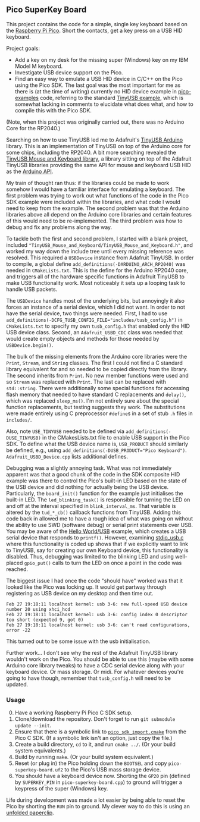 ## Pico SuperKey Board

This project contains the code for a simple, single key keyboard based on the [Raspberry Pi Pico](https://www.raspberrypi.org/products/raspberry-pi-pico/). Short the contacts, get a key press on a USB HID keyboard.

Project goals:
* Add a key on my desk for the missing super (Windows) key on my IBM Model M keyboard.
* Investigate USB device support on the Pico.
* Find an easy way to emulate a USB HID device in C/C++ on the Pico using the Pico SDK.
The last goal was the most important for me as there is (at the time of writing) currently no HID device example in [pico-examples](https://github.com/raspberrypi/pico-examples/tree/3617ade198cfdfca24c047f02a0d6948c1c8fdbf/usb/device/dev_hid_compositehttps://github.com/raspberrypi/pico-examples/commit/40b07ac921ef24d2862993f54a08dd463ebb0a32) code, referring to the standard [TinyUSB example](https://github.com/hathach/tinyusb/tree/d49938d0f5052bce70e55c652b657c0a6a7e84fe/examples/device/hid_composite), which is somewhat lacking in comments to elucidate what does what, and how to compile this with the Pico SDK.

(Note, when this project was originally carried out, there was no Arduino Core for the RP2040.)

Searching on how to use TinyUSB led me to Adafruit's [TinyUSB Arduino](https://github.com/adafruit/Adafruit_TinyUSB_Arduino/) library. This is an implementation of TinyUSB on top of the Arduino core for some chips, including the RP2040. A bit more searching revealed the [TinyUSB Mouse and Keyboard library](https://github.com/cyborg5/TinyUSB_Mouse_and_Keyboard/), a library sitting on top of the Adafruit TinyUSB libraries providing the same API for mouse and keyboard USB HID as the [Arduino API](https://www.arduino.cc/en/Reference/MouseKeyboard). 

My train of thought ran thus: if the libraries could be made to work somehow I would have a familiar interface for emulating a keyboard. The first problem was trying to work out what functions of the code in the Pico SDK example were included within the libraries, and what code I would need to keep from the example. The second problem was that the Arduino libraries above all depend on the Arduino core libraries and certain features of this would need to be re-implemented. The third problem was how to debug and fix any problems along the way.

To tackle both the first and second problem, I started with a blank project, included `"TinyUSB_Mouse_and_Keyboard/TinyUSB_Mouse_and_Keyboard.h"`, and worked my way down the include tree until every missing reference was resolved. This required a `USBDevice` instance from Adafruit TinyUSB. In order to compile, a global define `add_definitions(-DARDUINO_ARCH_RP2040)` was needed in `CMakeLists.txt`. This is the define for the Arduino RP2040 core, and triggers all of the hardware specific functions in Adafruit TinyUSB to make USB functionality work. Most noticeably it sets up a looping task to handle USB packets.

The `USBDevice` handles most of the underlying bits, but annoyingly it also forces an instance of a serial device, which I did not want. In order to not have the serial device, two things were needed. First, I had to use `add_definitions(-DCFG_TUSB_CONFIG_FILE="includes/tusb_config.h")` in `CMakeLists.txt` to specify my own `tusb_config.h` that enabled only the HID USB device class. Second, an `Adafruit_USBD_CDC` class was needed that would create empty objects and methods for those needed by `USBDevice.begin()`.

The bulk of the missing elements from the Arduino core libraries were the `Print`, `Stream`, and `String` classes. The first I could not find a C standard library equivalent for and so needed to be copied directly from the library. The second inherits from `Print`. No new member functions were used and so `Stream` was replaced with `Print`. The last can be replaced with `std::string`. There were additionally some special functions for accessing flash memory that needed to have standard C replacements and `delay()`, which was replaced `sleep_ms()`. I'm not entirely sure about the special function replacements, but testing suggests they work. The substitutions were made entirely using C preprocessor `#define`s in a set of stub `.h` files in `includes/`.

Also, note `USE_TINYUSB` needed to be defined via `add_definitions(-DUSE_TINYUSB)` in the CMakesLists.txt file to enable USB support in the Pico SDK. To define what the USB device name is, `USB_PRODUCT` should similarly be defined, e.g., using `add_definitions(-DUSB_PRODUCT="Pico Keyboard")`. `Adafruit_USBD_Device.cpp` lists additional defines.

Debugging was a slightly annoying task. What was not immediately apparent was that a good chunk of the code in the SDK composite HID example was there to control the Pico's built-in LED based on the state of the USB device and did nothing for actually being the USB device. Particularly, the `board_init()` function for the example just initialises the built-in LED. The `led_blinking_task()` is responsible for turning the LED on and off at the interval specified in `blink_interval_ms`. That variable is altered by the `tud_*_cb()` callback functions from TinyUSB. Adding this code back in allowed me to have a rough idea of what was going on without the ability to use SWD (software debug) or serial print statements over USB. You may be aware of the [Hello World/USB](https://github.com/raspberrypi/pico-examples/tree/3617ade198cfdfca24c047f02a0d6948c1c8fdbf/hello_world/usb) example, which creates a USB serial device that responds to `printf()`. However, examining [stdio_usb.c](https://github.com/raspberrypi/pico-sdk/blob/2d5789eca89658a7f0a01e2d6010c0f254605d72/src/rp2_common/pico_stdio_usb/stdio_usb.c) where this functionality is coded up shows that if we explicitly want to link to TinyUSB, say for creating our own Keyboard device, this functionality is disabled. Thus, debugging was limited to the blinking LED and using well-placed `gpio_put()` calls to turn the LED on once a point in the code was reached. 

The biggest issue I had once the code "should have" worked was that it looked like the Pico was locking up. It would get partway through registering as USB device on my desktop and then time out.
```
Feb 27 19:18:11 localhost kernel: usb 3-6: new full-speed USB device number 20 using xhci_hcd
Feb 27 19:18:11 localhost kernel: usb 3-6: config index 0 descriptor too short (expected 9, got 0)
Feb 27 19:18:11 localhost kernel: usb 3-6: can't read configurations, error -22
```
This turned out to be some issue with the usb initialisation.

Further work... I don't see why the rest of the Adafruit TinyUSB library wouldn't work on the Pico. You should be able to use this (maybe with some Arduino core library tweaks) to have a CDC serial device along with your keyboard device. Or mass storage. Or midi. For whatever devices you're going to have though, remember that `tusb_config.h` will need to be updated.

### Usage

0. Have a working Raspberry Pi Pico C SDK setup.
1. Clone/download the repository. Don't forget to run `git submodule update --init`.
2. Ensure that there is a symbolic link to [`pico_sdk_import.cmake`](https://github.com/raspberrypi/pico-examples/blob/13f89f628258b398ed07cf715ee3432e16e4e76a/pico_sdk_import.cmake) from the Pico C SDK. (If a symbolic link isn't an option, just copy the file.)
3. Create a build directory, `cd` to it, and run `cmake ../`. (Or your build system equivalents.)
4. Build by running `make`. (Or your build system equivalent.)
5. Reset (or plug in) the Pico holding down the `BOOTSEL` and copy `pico-superkey-board.uf2` to the Pico's USB mass storage device.
6. You should have a keyboard device now. Shorting the `GP20` pin (defined by `SUPERKEY_PIN` in `pico-superkey-board.cpp`) to ground will trigger a keypress of the super (Windows) key.

Life during development was made a lot easier by being able to reset the Pico by shorting the `RUN` pin to ground. My clever way to do this is using an [unfolded paperclip](https://www.youtube.com/watch?v=fqMhhFJ3tiQ).
